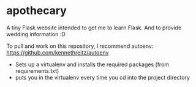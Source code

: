 # apothecary
A tiny Flask website intended to get me to learn Flask.  And to provide wedding information :D

To pull and work on this repository, I recommend autoenv: https://github.com/kennethreitz/autoenv
* Sets up a virtualenv and installs the required packages (from requirements.txt)
* puts you in the virtualenv every time you cd into the project directory
